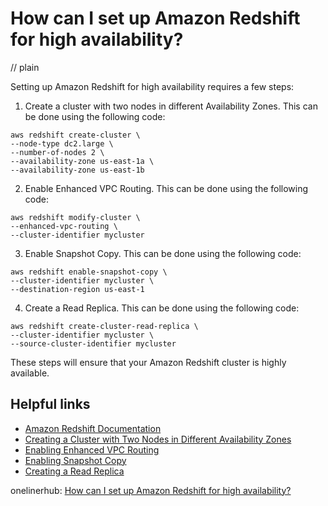 # How can I set up Amazon Redshift for high availability?
// plain

Setting up Amazon Redshift for high availability requires a few steps:

1. Create a cluster with two nodes in different Availability Zones. This can be done using the following code:

```
aws redshift create-cluster \
--node-type dc2.large \
--number-of-nodes 2 \
--availability-zone us-east-1a \
--availability-zone us-east-1b
```

2. Enable Enhanced VPC Routing. This can be done using the following code:

```
aws redshift modify-cluster \
--enhanced-vpc-routing \
--cluster-identifier mycluster
```

3. Enable Snapshot Copy. This can be done using the following code:

```
aws redshift enable-snapshot-copy \
--cluster-identifier mycluster \
--destination-region us-east-1
```

4. Create a Read Replica. This can be done using the following code:

```
aws redshift create-cluster-read-replica \
--cluster-identifier mycluster \
--source-cluster-identifier mycluster
```

These steps will ensure that your Amazon Redshift cluster is highly available.

## Helpful links
- [Amazon Redshift Documentation](https://docs.aws.amazon.com/redshift/latest/mgmt/working-with-clusters.html)
- [Creating a Cluster with Two Nodes in Different Availability Zones](https://docs.aws.amazon.com/redshift/latest/mgmt/working-with-clusters-creating.html#create-two-node-cluster-az)
- [Enabling Enhanced VPC Routing](https://docs.aws.amazon.com/redshift/latest/mgmt/enhanced-vpc-routing.html)
- [Enabling Snapshot Copy](https://docs.aws.amazon.com/redshift/latest/mgmt/working-with-clusters-snapshots.html#enable-snapshot-copy)
- [Creating a Read Replica](https://docs.aws.amazon.com/redshift/latest/mgmt/working-with-clusters-replication.html#create-read-replica)

onelinerhub: [How can I set up Amazon Redshift for high availability?](https://onelinerhub.com/amazon-redshift/how-can-i-set-up-amazon-redshift-for-high-availability)